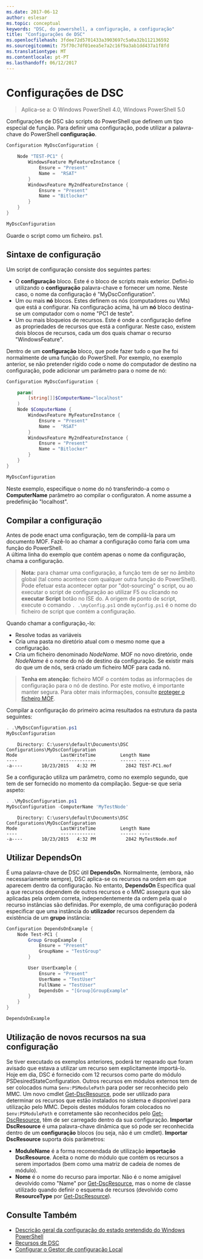 ```yaml
---
ms.date: 2017-06-12
author: eslesar
ms.topic: conceptual
keywords: "DSC, do powershell, a configuração, a configuração"
title: "Configurações de DSC"
ms.openlocfilehash: 3fdee72d5701433a3903697c5a0a32b112136592
ms.sourcegitcommit: 75f70c7df01eea5e7a2c16f9a3ab1dd437a1f8fd
ms.translationtype: MT
ms.contentlocale: pt-PT
ms.lasthandoff: 06/12/2017
---
```

# <a name="dsc-configurations"></a>Configurações de DSC

>Aplica-se a: O Windows PowerShell 4.0, Windows PowerShell 5.0

Configurações de DSC são scripts do PowerShell que definem um tipo especial de função. Para definir uma configuração, pode utilizar a palavra-chave do PowerShell **configuração**.

```powershell
Configuration MyDscConfiguration {

    Node "TEST-PC1" {
        WindowsFeature MyFeatureInstance {
            Ensure = "Present"
            Name =  "RSAT"
        }
        WindowsFeature My2ndFeatureInstance {
            Ensure = "Present"
            Name = "Bitlocker"
        }
    }
} 

MyDscConfiguration 
```

Guarde o script como um ficheiro. ps1.

## <a name="configuration-syntax"></a>Sintaxe de configuração

Um script de configuração consiste dos seguintes partes:

- O **configuração** bloco. Este é o bloco de scripts mais exterior. Defini-lo utilizando o **configuração** palavra-chave e fornecer um nome. Neste caso, o nome da configuração é "MyDscConfiguration".
- Um ou mais **nó** blocos. Estes definem os nós (computadores ou VMs) que está a configurar. Na configuração acima, há um **nó** bloco destina-se um computador com o nome "PC1 de teste".
- Um ou mais bloqueios de recursos. Este é onde a configuração define as propriedades de recursos que está a configurar. Neste caso, existem dois blocos de recursos, cada um dos quais chamar o recurso "WindowsFeature".

Dentro de um **configuração** bloco, que pode fazer tudo o que lhe foi normalmente de uma função do PowerShell. Por exemplo, no exemplo anterior, se não pretender rígido code o nome do computador de destino na configuração, pode adicionar um parâmetro para o nome de nó:

```powershell
Configuration MyDscConfiguration {

    param(
        [string[]]$ComputerName="localhost"
    )
    Node $ComputerName {
        WindowsFeature MyFeatureInstance {
            Ensure = "Present"
            Name =  "RSAT"
        }
        WindowsFeature My2ndFeatureInstance {
            Ensure = "Present"
            Name = "Bitlocker"
        }
    }
}

MyDscConfiguration 
```

Neste exemplo, especifique o nome do nó transferindo-a como o **ComputerName** parâmetro ao compilar o configuraton. A nome assume a predefinição "localhost".

## <a name="compiling-the-configuration"></a>Compilar a configuração

Antes de pode enact uma configuração, tem de compilá-la para um documento MOF. Fazê-lo ao chamar a configuração como faria com uma função do PowerShell.  
A última linha do exemplo que contém apenas o nome da configuração, chama a configuração.

>**Nota:** para chamar uma configuração, a função tem de ser no âmbito global (tal como acontece com qualquer outra função do PowerShell). 
>Pode efetuar esta acontecer optar por "dot-sourcing" o script, ou ao executar o script de configuração ao utilizar F5 ou clicando no **executar Script** botão no ISE do. 
>A origem de ponto de script, execute o comando `. .\myConfig.ps1` onde `myConfig.ps1` é o nome do ficheiro de script que contém a configuração.

Quando chamar a configuração,-lo:

- Resolve todas as variáveis 
- Cria uma pasta no diretório atual com o mesmo nome que a configuração.
- Cria um ficheiro denominado _NodeName_. MOF no novo diretório, onde _NodeName_ é o nome do nó de destino da configuração. 
    Se existir mais do que um de nós, será criado um ficheiro MOF para cada nó.

>**Tenha em atenção**: ficheiro MOF o contém todas as informações de configuração para o nó de destino. Por este motivo, é importante manter segura. 
>Para obter mais informações, consulte [proteger o ficheiro MOF](secureMOF.md).

Compilar a configuração do primeiro acima resultados na estrutura da pasta seguintes:

```powershell
. .\MyDscConfiguration.ps1
MyDscConfiguration
```

```
    Directory: C:\users\default\Documents\DSC Configurations\MyDscConfiguration
Mode                LastWriteTime         Length Name                                                                                              
----                -------------         ------ ----                                                                                         
-a----       10/23/2015   4:32 PM           2842 TEST-PC1.mof
```  

Se a configuração utiliza um parâmetro, como no exemplo segundo, que tem de ser fornecido no momento da compilação. Segue-se que seria aspeto:

```powershell
. .\MyDscConfiguration.ps1
MyDscConfiguration -ComputerName 'MyTestNode'
```

```
    Directory: C:\users\default\Documents\DSC Configurations\MyDscConfiguration
Mode                LastWriteTime         Length Name                                                                                              
----                -------------         ------ ----                                                                                         
-a----       10/23/2015   4:32 PM           2842 MyTestNode.mof
```      

## <a name="using-dependson"></a>Utilizar DependsOn

É uma palavra-chave de DSC útil **DependsOn**. Normalmente, (embora, não necessariamente sempre), DSC aplica-se os recursos na ordem em que aparecem dentro da configuração. No entanto, **DependsOn** Especifica qual a que recursos dependem de outros recursos e o MMC assegura que são aplicadas pela ordem correta, independentemente da ordem pela qual o recurso instâncias são definidas. Por exemplo, de uma configuração poderá especificar que uma instância do **utilizador** recursos dependem da existência de um **grupo** instância:

```powershell
Configuration DependsOnExample {
    Node Test-PC1 {
        Group GroupExample {
            Ensure = "Present"
            GroupName = "TestGroup"
        }

        User UserExample {
            Ensure = "Present"
            UserName = "TestUser"
            FullName = "TestUser"
            DependsOn = "[Group]GroupExample"
        }
    }
}

DependsOnExample
```

## <a name="using-new-resources-in-your-configuration"></a>Utilização de novos recursos na sua configuração

Se tiver executado os exemplos anteriores, poderá ter reparado que foram avisado que estava a utilizar um recurso sem explicitamente importá-lo.
Hoje em dia, DSC é fornecido com 12 recursos como parte do módulo PSDesiredStateConfiguration. Outros recursos em módulos externos tem de ser colocados numa `$env:PSModulePath` para poder ser reconhecido pelo MMC. Um novo cmdlet [Get-DscResource](https://technet.microsoft.com/en-us/library/dn521625.aspx), pode ser utilizado para determinar os recursos que estão instalados no sistema e disponível para utilização pelo MMC. Depois destes módulos foram colocados no `$env:PSModulePath` e corretamente são reconhecidos pelo [Get-DscResource](https://technet.microsoft.com/en-us/library/dn521625.aspx), têm de ser carregado dentro da sua configuração. 
**Importar DscResource** é uma palavra-chave dinâmica que só pode ser reconhecida dentro de um **configuração** blocos (ou seja, não é um cmdlet). 
**Importar DscResource** suporta dois parâmetros:
- **ModuleName** é a forma recomendada de utilização **importação DscResource**. Aceita o nome do módulo que contém os recursos a serem importados (bem como uma matriz de cadeia de nomes de módulo). 
- **Nome** é o nome do recurso para importar. Não é o nome amigável devolvido como "Name" por [Get-DscResource](https://technet.microsoft.com/en-us/library/dn521625.aspx), mas o nome de classe utilizado quando definir o esquema de recursos (devolvido como **ResourceType** por [Get-DscResource](https://technet.microsoft.com/en-us/library/dn521625.aspx)). 

## <a name="see-also"></a>Consulte Também
* [Descrição geral da configuração do estado pretendido do Windows PowerShell](overview.md)
* [Recursos de DSC](resources.md)
* [Configurar o Gestor de configuração Local](metaConfig.md)


